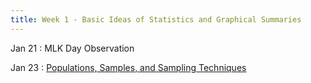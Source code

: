 ```yaml
---
title: Week 1 - Basic Ideas of Statistics and Graphical Summaries
---
```


Jan 21
: MLK Day Observation

Jan 23
: [Populations, Samples, and Sampling Techniques](https://rmshksu.github.io/stat225_spring2025/classes/d1-225-spr25.html)
